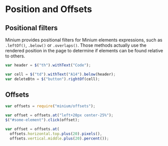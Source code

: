 # Position and Offsets

## Positional filters

Minium provides positional filters for Minium elements expressions, such as
`.leftOf()`, `.below()` or `.overlaps()`. Those methods actually use the
rendered position in the page to determine if elements can be found relative to
others.

```javascript
var header = $("th").withText("Code");

var cell = $("td").withText("A14").below(header);
var deleteBtn = $("button").rightOf(cell);
```

## Offsets

```javascript
var offsets = require("minium/offsets");

var offset = offsets.at("left+20px center-25%");
$("#some-element").click(offset);
```

```javascript
var offset = offsets.at(
  offsets.horizontal.top.plus(20).pixels(),
  offsets.vertical.middle.plus(20).percent());
```
